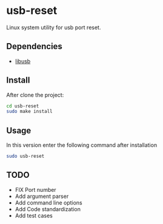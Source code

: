 # usb-reset

Linux system utility for usb port reset.

## Dependencies

- [libusb](https://libusb.info/)

## Install

After clone the project:

```sh
cd usb-reset
sudo make install
```

## Usage

In this version enter the following command after installation

```sh
sudo usb-reset
```

## TODO

- FIX Port number
- Add argument parser
- Add command line options
- Add Code standardization
- Add test cases
